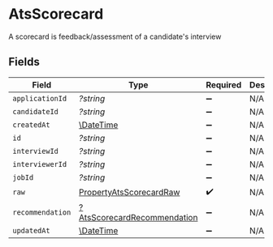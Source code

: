 # AtsScorecard

A scorecard is feedback/assessment of a candidate's interview


## Fields

| Field                                                                            | Type                                                                             | Required                                                                         | Description                                                                      |
| -------------------------------------------------------------------------------- | -------------------------------------------------------------------------------- | -------------------------------------------------------------------------------- | -------------------------------------------------------------------------------- |
| `applicationId`                                                                  | *?string*                                                                        | :heavy_minus_sign:                                                               | N/A                                                                              |
| `candidateId`                                                                    | *?string*                                                                        | :heavy_minus_sign:                                                               | N/A                                                                              |
| `createdAt`                                                                      | [\DateTime](https://www.php.net/manual/en/class.datetime.php)                    | :heavy_minus_sign:                                                               | N/A                                                                              |
| `id`                                                                             | *?string*                                                                        | :heavy_minus_sign:                                                               | N/A                                                                              |
| `interviewId`                                                                    | *?string*                                                                        | :heavy_minus_sign:                                                               | N/A                                                                              |
| `interviewerId`                                                                  | *?string*                                                                        | :heavy_minus_sign:                                                               | N/A                                                                              |
| `jobId`                                                                          | *?string*                                                                        | :heavy_minus_sign:                                                               | N/A                                                                              |
| `raw`                                                                            | [PropertyAtsScorecardRaw](../../models/shared/PropertyAtsScorecardRaw.md)        | :heavy_check_mark:                                                               | N/A                                                                              |
| `recommendation`                                                                 | [?AtsScorecardRecommendation](../../models/shared/AtsScorecardRecommendation.md) | :heavy_minus_sign:                                                               | N/A                                                                              |
| `updatedAt`                                                                      | [\DateTime](https://www.php.net/manual/en/class.datetime.php)                    | :heavy_minus_sign:                                                               | N/A                                                                              |